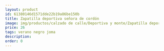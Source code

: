 ```yaml
---
layout: product
id: 61380146d1571dde22b19a86be150b
title: Zapatilla deportiva señora de cordón 
image: img/productos/calzado de calle/Deportiva y monte/Zapatilla deportiva señora de cordón =26  =verano negro joma.webp
price: 26  
tags: verano negro joma
description: 
order: 0
---
```

